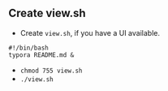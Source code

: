 Create view.sh
---
- Create `view.sh`, if you have a UI available.
```
#!/bin/bash
typora README.md &
```
- `chmod 755 view.sh`
- `./view.sh`